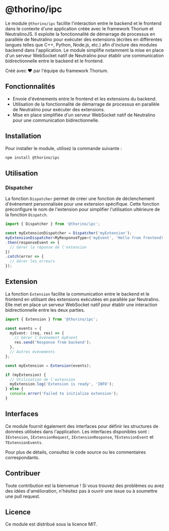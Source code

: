 # @thorino/ipc

Le module `@thorino/ipc` facilite l'interaction entre le backend et le frontend dans le contexte d'une application créée avec le framework Thorium et NeutralinoJS. Il exploite la fonctionnalité de démarrage de processus en parallèle de Neutralino pour exécuter des extensions (écrites en différentes langues telles que C++, Python, Node.js, etc.) afin d'inclure des modules backend dans l'application. Le module simplifie notamment la mise en place d'un serveur WebSocket natif de Neutralino pour établir une communication bidirectionnelle entre le backend et le frontend.

Créé avec ❤️ par l'équipe du framework Thorium.

## Fonctionnalités

- Envoie d'événements entre le frontend et les extensions du backend.
- Utilisation de la fonctionnalité de démarrage de processus en parallèle de Neutralino pour exécuter des extensions.
- Mise en place simplifiée d'un serveur WebSocket natif de Neutralino pour une communication bidirectionnelle.

## Installation

Pour installer le module, utilisez la commande suivante :

```sh
npm install @thorino/ipc
```

## Utilisation

### Dispatcher

La fonction `Dispatcher` permet de créer une fonction de déclenchement d'événement personnalisée pour une extension spécifique. Cette fonction préconfigure le nom de l'extension pour simplifier l'utilisation ultérieure de la fonction `Dispatch`.

```typescript
import { Dispatcher } from '@thorino/ipc';

const myExtensionDispatcher = Dispatcher('myExtension');
myExtensionDispatcher<MyResponseType>('myEvent', 'Hello from frontend!')
.then(responseEvent => {
  // Gérer la réponse de l'extension
})
.catch(error => {
  // Gérer les erreurs
});
```

## Extension

La fonction `Extension` facilite la communication entre le backend et le frontend en utilisant des extensions exécutées en parallèle par Neutralino. Elle met en place un serveur WebSocket natif pour établir une interaction bidirectionnelle entre les deux parties.

```typescript
import { Extension } from '@thorino/ipc';

const events = {
  myEvent: (req, res) => {
    // Gérer l'événement myEvent
    res.send('Response from backend');
  },
  // Autres événements
};

const myExtension = Extension(events);

if (myExtension) {
  // Utilisation de l'extension
  myExtension.log('Extension is ready', 'INFO');
} else {
  console.error('Failed to initialize extension');
}
```

## Interfaces

Ce module fournit également des interfaces pour définir les structures de données utilisées dans l'application. Les interfaces disponibles sont : `IExtension`, `IExtensionRequest`, `IExtensionResponse`, `TExtensionEvent` et `TExtensionEvents`.

Pour plus de détails, consultez le code source ou les commentaires correspondants.

## Contribuer

Toute contribution est la bienvenue ! Si vous trouvez des problèmes ou avez des idées d'amélioration, n'hésitez pas à ouvrir une issue ou à soumettre une pull request.

## Licence

Ce module est distribué sous la licence MIT.